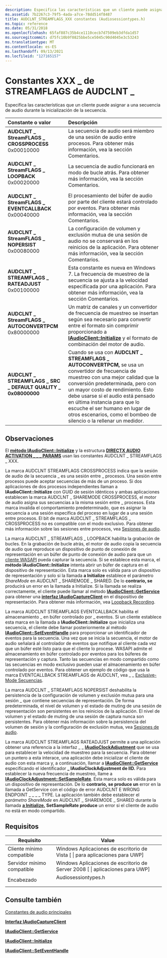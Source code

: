 ```yaml
---
description: Especifica las características que un cliente puede asignar a una secuencia de audio durante la inicialización de la secuencia.
ms.assetid: 7b2267c3-79f5-4ada-a7ce-78dd514f8487
title: AUDCLNT_STREAMFLAGS_XXX constantes (Audiosessiontypes.h)
ms.topic: reference
ms.date: 05/31/2018
ms.openlocfilehash: 65faf887c35b4ce1110cecb7d7509eb3dfda1d57
ms.sourcegitcommit: d75fc10b9f0825bbe5ce5045c90d4045e3c53243
ms.translationtype: MT
ms.contentlocale: es-ES
ms.lasthandoff: 09/13/2021
ms.locfileid: "127165157"
---
```

# <a name="audclnt_streamflags_xxx-constants"></a>Constantes XXX \_ de STREAMFLAGS de AUDCLNT \_

Especifica las características que un cliente puede asignar a una secuencia de audio durante la inicialización de la secuencia.



| Constante o valor                                                                                                                                                                                                                                                                                                                | Descripción                                                                                                                                                                                                                                                                                                                                        |
|:------------------------------------------------------------------------------------------------------------------------------------------------------------------------------------------------------------------------------------------------------------------------------------------------------------------------------|:---------------------------------------------------------------------------------------------------------------------------------------------------------------------------------------------------------------------------------------------------------------------------------------------------------------------------------------------------|
| <span id="AUDCLNT_STREAMFLAGS_CROSSPROCESS"></span><span id="audclnt_streamflags_crossprocess"></span><dl> <dt>**AUDCLNT \_ StreamFLAGS \_ CROSSPROCESS**</dt> <dt>0x00010000</dt> </dl>                                       | La secuencia de audio será miembro de una sesión de audio entre procesos. Para obtener más información, vea la sección Comentarios.<br/>                                                                                                                                                                                                                                  |
| <span id="AUDCLNT_STREAMFLAGS_LOOPBACK"></span><span id="audclnt_streamflags_loopback"></span><dl> <dt>**AUDCLNT \_ StreamFLAGS \_ LOOPBACK**</dt> <dt>0x00020000</dt> </dl>                                                   | La secuencia de audio funcionará en modo de bucle atrás. Para obtener más información, vea la sección Comentarios.<br/>                                                                                                                                                                                                                                                      |
| <span id="AUDCLNT_STREAMFLAGS_EVENTCALLBACK"></span><span id="audclnt_streamflags_eventcallback"></span><dl> <dt>**AUDCLNT \_ StreamFLAGS \_ EVENTCALLBACK**</dt> <dt>0x00040000</dt> </dl>                                    | El procesamiento del búfer de audio por parte del cliente estará controlado por eventos. Para obtener más información, vea la sección Comentarios. <br/>                                                                                                                                                                                                                                  |
| <span id="AUDCLNT_STREAMFLAGS_NOPERSIST"></span><span id="audclnt_streamflags_nopersist"></span><dl> <dt>**AUDCLNT \_ StreamFLAGS \_ NOPERSIST**</dt> <dt>0x00080000</dt> </dl>                                                | La configuración de volumen y exclusión mutua de una sesión de audio no se conservará en los reinicios de la aplicación. Para obtener más información, vea la sección Comentarios.<br/>                                                                                                                                                                                                           |
| <span id="AUDCLNT_STREAMFLAGS_RATEADJUST"></span><span id="audclnt_streamflags_rateadjust"></span><dl> <dt>**AUDCLNT \_ STREAMFLAGS \_ RATEADJUST**</dt> <dt>0x00100000</dt> </dl>                                             | Esta constante es nueva en Windows 7. La frecuencia de muestreo de la secuencia se ajusta a la velocidad especificada por una aplicación. Para obtener más información, vea la sección Comentarios. <br/>                                                                                                                                                                                 |
| <span id="AUDCLNT_STREAMFLAGS_AUTOCONVERTPCM"></span><span id="audclnt_streamflags_autoconvertpcm"></span><dl> <dt>**AUDCLNT \_ StreamFLAGS \_ AUTOCONVERTPCM**</dt> <dt>0x80000000</dt> </dl>                                 | Un matriz de canales y un convertidor de frecuencia de muestreo se insertan según sea necesario para convertir entre el formato sin comprimir proporcionado a [**IAudioClient::Initialize**](/windows/desktop/api/Audioclient/nf-audioclient-iaudioclient-initialize) y el formato de combinación del motor de audio.<br/>                                                                                                            |
| <span id="AUDCLNT_STREAMFLAGS_SRC_DEFAULT_QUALITY"></span><span id="audclnt_streamflags_src_default_quality"></span><dl> <dt>**AUDCLNT \_ STREAMFLAGS \_ SRC \_ DEFAULT QUALITY \_ 0x08000000**</dt> <dt></dt> </dl>                | Cuando se usa con **AUDCLNT \_ STREAMFLAGS \_ AUTOCONVERTPCM,** se usa un convertidor de frecuencia de muestreo con una mejor calidad que la conversión predeterminada, pero con un mayor costo de rendimiento. Esto debe usarse si el audio está pensado en última instancia para que lo escuche el ser humano en lugar de otros escenarios, como el bombeo de silencio o la rellenar un medidor.<br/> |



## <a name="remarks"></a>Observaciones

El [**método IAudioClient::Initialize**](/windows/desktop/api/Audioclient/nf-audioclient-iaudioclient-initialize) y la estructura [**DIRECTX AUDIO ACTIVATION \_ \_ \_ PARAMS**](/windows/win32/api/mmdeviceapi/ns-mmdeviceapi-directx_audio_activation_params) usan las constantes AUDCLNT \_ STREAMFLAGS \_ XXX.

La marca AUDCLNT STREAMFLAGS CROSSPROCESS indica que la sesión de audio de la secuencia \_ es una sesión entre \_ procesos. Una sesión entre procesos puede aceptar secuencias de más de un proceso. Si dos aplicaciones de dos procesos independientes llaman a **IAudioClient::Initialize** con GUID de sesión idénticos y ambas aplicaciones establecen la marca AUDCLNT \_ SHAREMODE CROSSPROCESS, el motor de audio asigna sus secuencias a la misma sesión entre \_ procesos. Esta marca invalida el comportamiento predeterminado, que es asignar la secuencia a una sesión específica del proceso en lugar de a una sesión entre procesos. El bit de marca AUDCLNT \_ STREAMFLAGS \_ CROSSPROCESS no es compatible con el modo exclusivo. Para obtener más información sobre las sesiones entre procesos, vea [Sesiones de audio](audio-sessions.md).

La marca AUDCLNT \_ STREAMFLAGS \_ LOOPBACK habilita la grabación de bucles. En la grabación de bucle atrás, el motor de audio copia la secuencia de audio que reproduce un dispositivo de punto de conexión de representación en un búfer de punto de conexión de audio para que un [cliente WASAPI](wasapi.md) pueda capturar la secuencia. Si se establece esta marca, el **método IAudioClient::Initialize** intenta abrir un búfer de captura en el dispositivo de representación. Esta marca solo es válida para un dispositivo de representación y solo si la llamada **a Initialize** establece el parámetro *ShareMode* en AUDCLNT \_ SHAREMODE \_ SHARED. De lo **contrario, se** producirá un error en la llamada a Initialize. Si la llamada se realiza correctamente, el cliente puede llamar al método [**IAudioClient::GetService**](/windows/desktop/api/Audioclient/nf-audioclient-iaudioclient-getservice) para obtener una [**interfaz IAudioCaptureClient**](/windows/desktop/api/Audioclient/nn-audioclient-iaudiocaptureclient) en el dispositivo de representación. Para obtener más información, vea [Loopback Recording](loopback-recording.md).

La marca AUDCLNT STREAMFLAGS EVENTCALLBACK habilita el almacenamiento \_ en búfer controlado por \_ eventos. Si un cliente establece esta marca en la llamada a **IAudioClient::Initialize** que inicializa una secuencia, el cliente debe llamar posteriormente al método [**IAudioClient::SetEventHandle**](/windows/desktop/api/Audioclient/nf-audioclient-iaudioclient-seteventhandle) para proporcionar un identificador de eventos para la secuencia. Una vez que se inicia la secuencia, el motor de audio señalará al controlador de eventos que notifique al cliente cada vez que un búfer esté listo para que el cliente lo procese. WASAPI admite el almacenamiento en búfer controlado por eventos para los búferes de representación y captura. Tanto las secuencias en modo compartido como las secuencias en modo exclusivo pueden usar el almacenamiento en búfer controlado por eventos. Para obtener un ejemplo de código que usa la marca EVENTCALLBACK STREAMFLAGS de AUDCLNT, vea \_ \_ [Exclusive-Mode Secuencias](exclusive-mode-streams.md).

La marca AUDCLNT \_ STREAMFLAGS NOPERSIST deshabilita la persistencia de la configuración de volumen y exclusión mutua para una sesión \_ que contiene secuencias de representación. De forma predeterminada, el nivel de volumen y el estado de muting de una sesión de representación son persistentes en los reinicios de la aplicación. El nivel de volumen y el estado de muting de una sesión de captura nunca son persistentes. Para obtener más información sobre la persistencia del volumen de sesión y la configuración de exclusión mutua, vea [Sesiones de audio](audio-sessions.md).

La marca AUDCLNT STREAMFLAGS RATEADJUST permite a una aplicación obtener una referencia a la interfaz \_ \_ [**IAudioClockAdjustment**](/windows/desktop/api/audioclient/nn-audioclient-iaudioclockadjustment) que se usa para establecer la velocidad de muestreo para la secuencia. Para obtener un puntero a esta interace, una aplicación debe inicializar el cliente de audio con esta marca y, a continuación, llamar a [**IAudioClient::GetService**](/windows/desktop/api/Audioclient/nf-audioclient-iaudioclient-getservice) especificando el identificador **\_ IAudioClockAdjustment de IID.** Para establecer la nueva frecuencia de muestreo, llame a [**IAudioClockAdjustment::SetSampleRate**](/windows/desktop/api/audioclient/nf-audioclient-iaudioclockadjustment-setsamplerate). Esta marca solo es válida para un dispositivo de representación. De lo **contrario, se produce un** error en la llamada a GetService con el código de error AUDCLNT E WRONG ENDPOINT \_ \_ \_ \_ TYPE. La aplicación también debe establecer el *parámetro ShareMode* en AUDCLNT \_ SHAREMODE \_ SHARED durante la llamada [**a Initialize.**](/windows/desktop/api/Audioclient/nf-audioclient-iaudioclient-initialize) **SetSampleRate produce** un error si el cliente de audio no está en modo compartido.

## <a name="requirements"></a>Requisitos



| Requisito | Value |
|-------------------------------------|------------------------------------------------------------------------------------------------|
| Cliente mínimo compatible<br/> | Windows Aplicaciones de escritorio de Vista \[ \| para aplicaciones para UWP\]<br/>                                          |
| Servidor mínimo compatible<br/> | Windows Aplicaciones de escritorio de Server 2008 \[ \| aplicaciones para UWP\]<br/>                                    |
| Encabezado<br/>                   | <dl> <dt>Audiosessiontypes.h</dt> </dl> |



## <a name="see-also"></a>Consulte también

<dl> <dt>

[Constantes de audio principales](core-audio-constants.md)
</dt> <dt>

[**Interfaz IAudioCaptureClient**](/windows/desktop/api/Audioclient/nn-audioclient-iaudiocaptureclient)
</dt> <dt>

[**IAudioClient::GetService**](/windows/desktop/api/Audioclient/nf-audioclient-iaudioclient-getservice)
</dt> <dt>

[**IAudioClient::Initialize**](/windows/desktop/api/Audioclient/nf-audioclient-iaudioclient-initialize)
</dt> <dt>

[**IAudioClient::SetEventHandle**](/windows/desktop/api/Audioclient/nf-audioclient-iaudioclient-seteventhandle)
</dt> </dl>

 

 




